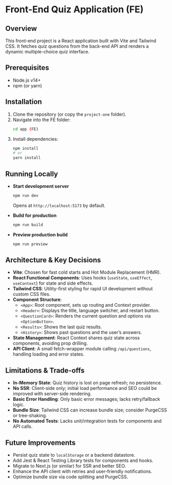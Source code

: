 # Front-End Quiz Application (FE)

## Overview

This front-end project is a React application built with Vite and Tailwind CSS. It fetches quiz questions from the back-end API and renders a dynamic multiple-choice quiz interface.

## Prerequisites

- Node.js v14+
- npm (or yarn)

## Installation

1. Clone the repository (or copy the `project-one` folder).
2. Navigate into the FE folder:
   ```bash
   cd app (FE)
   ```
3. Install dependencies:
   ```bash
   npm install
   # or
   yarn install
   ```

## Running Locally

- **Start development server**

  ```bash
  npm run dev
  ```

  Opens at `http://localhost:5173` by default.

- **Build for production**

  ```bash
  npm run build
  ```

- **Preview production build**

  ```bash
  npm run preview
  ```

## Architecture & Key Decisions

- **Vite**: Chosen for fast cold starts and Hot Module Replacement (HMR).
- **React Functional Components**: Uses hooks (`useState`, `useEffect`, `useContext`) for state and side effects.
- **Tailwind CSS**: Utility-first styling for rapid UI development without custom CSS files.
- **Component Structure**:
  - `<App>`: Root component, sets up routing and Context provider.
  - `<Header>`: Displays the title, language switcher, and restart button.
  - `<QuestionCard>`: Renders the current question and options via `<OptionButton>`.
  - `<Results>`: Shows the last quiz results.
  - `<History>`: Shows past questions and the user’s answers.
- **State Management**: React Context shares quiz state across components, avoiding prop drilling.
- **API Client**: A small fetch-wrapper module calling `/api/questions`, handling loading and error states.

## Limitations & Trade-offs

- **In-Memory State**: Quiz history is lost on page refresh; no persistence.
- **No SSR**: Client-side only; initial load performance and SEO could be improved with server-side rendering.
- **Basic Error Handling**: Only basic error messages; lacks retry/fallback logic.
- **Bundle Size**: Tailwind CSS can increase bundle size; consider PurgeCSS or tree-shaking.
- **No Automated Tests**: Lacks unit/integration tests for components and API calls.

## Future Improvements

- Persist quiz state to `localStorage` or a backend datastore.
- Add Jest & React Testing Library tests for components and hooks.
- Migrate to Next.js (or similar) for SSR and better SEO.
- Enhance the API client with retries and user-friendly notifications.
- Optimize bundle size via code splitting and PurgeCSS.

